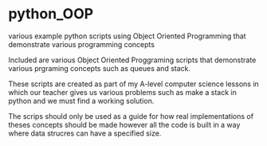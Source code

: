 # python_OOP
various example python scripts using Object Oriented Programming that demonstrate various programming concepts


Included are various Object Oriented Proggraming scripts that demonstrate various prgraming concepts such as queues and stack.

These scripts are created as part of my A-level computer science lessons in which our teacher gives us various problems such as make a stack in python
and we must find a working solution.

The scrips should only be used as a guide for how real implementations of theses concepts should be made however all the code is built in a way where data strucres
can have a specified size.
